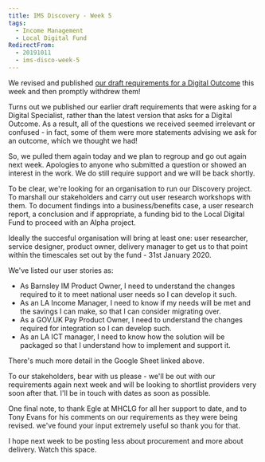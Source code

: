 ```yaml
---
title: IMS Discovery - Week 5
tags: 
  - Income Management
  - Local Digital Fund
RedirectFrom:
  - 20191011
  - ims-disco-week-5
---
```

We revised and published [our draft requirements for a Digital Outcome](https://docs.google.com/spreadsheets/d/1MkzvoOmTRZtSGT18-xSNxeOWNiPkZG7phRg0BUPJsI4) this week and then promptly withdrew them!

Turns out we published our earlier draft requirements that were asking for a Digital Specialist, rather than the latest version that asks for a Digital Outcome. As a result, all of the questions we received seemed irrelevant or confused - in fact, some of them were more statements advising we ask for an outcome, which we thought we had!

So, we pulled them again today and we plan to regroup and go out again next week. Apologies to anyone who submitted a question or showed an interest in the work. We do still require support and we will be back shortly.

To be clear, we're looking for an organisation to run our Discovery project. To marshall our stakeholders and carry out user research workshops with them. To document findings into a business/benefits case, a user research report, a conclusion and if appropriate, a funding bid to the Local Digital Fund to proceed with an Alpha project.

Ideally the succesful organisation will bring at least one: user researcher, service designer, product owner, delivery manager to get us to that point within the timescales set out by the fund - 31st January 2020.

We've listed our user stories as:

* As Barnsley IM Product Owner, I need to understand the changes required to it to meet national user needs so I can develop it such.
* As an LA Income Manager, I need to know if my needs will be met and the savings I can make, so that I can consider migrating over.
* As a GOV.UK Pay Product Owner, I need to understand the changes required for integration so I can develop such.
* As an LA ICT manager, I need to know how the solution will be packaged so that I understand how to implement and support it.

There's much more detail in the Google Sheet linked above.

To our stakeholders, bear with us please - we'll be out with our requirements again next week and will be looking to shortlist providers very soon after that. I'll be in touch with dates as soon as possible.

One final note, to thank Egle at MHCLG for all her support to date, and to Tony Evans for his comments on our requirements as they were being revised. we've found your input extremely useful so thank you for that.

I hope next week to be posting less about procurement and more about delivery. Watch this space.